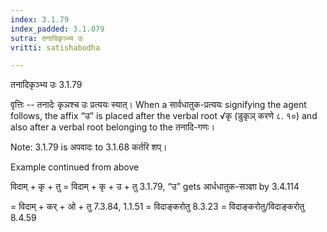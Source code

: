 ```yaml
---
index: 3.1.79
index_padded: 3.1.079
sutra: तनादिकृञ्भ्य उः
vritti: satishabodha

---
```

 तनादिकृञ्भ्य उः 3.1.79 


वृत्तिः -- तनादेः कृञश्च उः प्रत्ययः स्यात्। When a सार्वधातुक-प्रत्ययः signifying the agent follows, the affix “उ” is placed after the verbal root √कृ (डुकृञ् करणे ८. १०) and also after a verbal root belonging to the तनादि-गणः। 


Note: 3.1.79 is अपवादः to 3.1.68 कर्तरि शप्‌। 


Example continued from above 

विदाम् + कृ + तु = विदाम् + कृ + उ + तु 3.1.79, “उ” gets आर्धधातुक-सञ्ज्ञा by 3.4.114 

= विदाम् + कर् + ओ + तु 7.3.84, 1.1.51 = विदाङ्करोतु 8.3.23 = विदाङ्करोतु/विदाङ्करोतु 8.4.59 